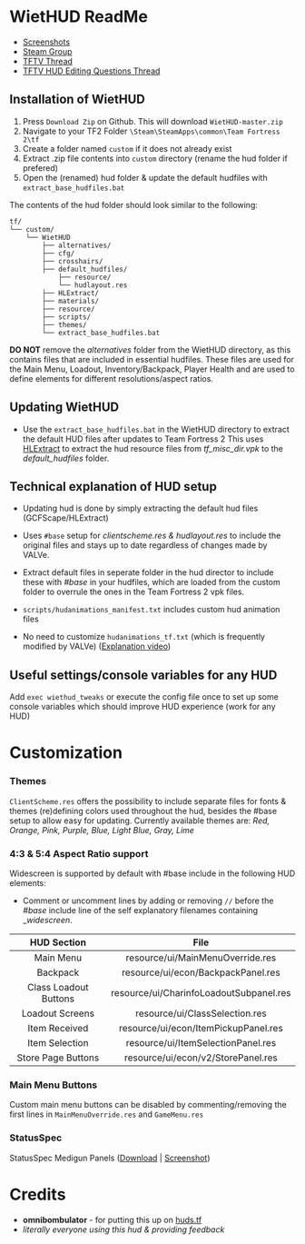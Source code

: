 WietHUD ReadMe
==============
- [Screenshots](http://wiethoofd.info)
- [Steam Group](http://steamcommunity.com/groups/wiethud)
- [TFTV Thread](http://teamfortress.tv/31482/wiethud)
- [TFTV HUD Editing Questions Thread](http://teamfortress.tv/thread/19073/)

Installation of WietHUD
-----------------------
1. Press `Download Zip` on Github. This will download `WietHUD-master.zip`
2. Navigate to your TF2 Folder `\Steam\SteamApps\common\Team Fortress 2\tf`
3. Create a folder named `custom` if it does not already exist
4. Extract .zip file contents into `custom` directory (rename the hud folder if prefered)
5. Open the (renamed) hud folder & update the default hudfiles with `extract_base_hudfiles.bat`

The contents of the hud folder should look similar to the following:
```
tf/
└── custom/
    └── WietHUD
        ├── alternatives/
        ├── cfg/
        ├── crosshairs/
        ├── default_hudfiles/
            ├── resource/
            └── hudlayout.res
        ├── HLExtract/
        ├── materials/
        ├── resource/
        ├── scripts/
        ├── themes/
        └── extract_base_hudfiles.bat
```

**DO NOT** remove the *alternatives* folder from the WietHUD directory, as this contains files that are included in essential hudfiles. These files are used for the Main Menu, Loadout, Inventory/Backpack, Player Health and are used to define elements for different resolutions/aspect ratios.

Updating WietHUD
----------------
* Use the `extract_base_hudfiles.bat` in the WietHUD directory to extract the default HUD files after updates to Team Fortress 2
This uses [HLExtract](https://developer.valvesoftware.com/wiki/HLLib#HLExtract) to extract the hud resource files from _tf_misc_dir.vpk_ to the _default_hudfiles_ folder.

Technical explanation of HUD setup
----------------------------------
* Updating hud is done by simply extracting the default hud files (GCFScape/HLExtract)

* Uses `#base` setup for _clientscheme.res & hudlayout.res_ to include the original files and stays up to date regardless of changes made by VALVe.
 * Extract default files in seperate folder in the hud director to include these with _#base_ in your hudfiles, which are loaded from the custom folder to overrule the ones in the Team Fortress 2 vpk files.

* `scripts/hudanimations_manifest.txt` includes custom hud animation files
 * No need to customize `hudanimations_tf.txt` (which is frequently modified by VALVe) ([Explanation video](https://www.youtube.com/watch?v=WZU6e3tD5t8))

## Useful settings/console variables for any HUD
Add `exec wiethud_tweaks` or execute the config file once to set up some console variables which should improve HUD experience (work for any HUD)

Customization
=================
### Themes
`ClientScheme.res` offers the possibility to include separate files for fonts & themes (re)defining colors used throughout the hud, besides the #base setup to allow easy for updating.
Currently available themes are: _Red, Orange, Pink, Purple, Blue, Light Blue, Gray, Lime_

### 4:3 & 5:4 Aspect Ratio support
Widescreen is supported by default with #base include in the following HUD elements:
* Comment or uncomment lines by adding or removing `//` before the *#base* include line of the self explanatory filenames containing __widescreen_.

| HUD Section | File |
|:-:|:-:|
| Main Menu | resource/ui/MainMenuOverride.res |
| Backpack | resource/ui/econ/BackpackPanel.res |
| Class Loadout Buttons | resource/ui/CharinfoLoadoutSubpanel.res |
| Loadout Screens | resource/ui/ClassSelection.res |
| Item Received | resource/ui/econ/ItemPickupPanel.res |
| Item Selection | resource/ui/ItemSelectionPanel.res |
| Store Page Buttons | resource/ui/econ/v2/StorePanel.res |

### Main Menu Buttons
Custom main menu buttons can be disabled by commenting/removing the first lines in `MainMenuOverride.res` and `GameMenu.res`

### StatusSpec
StatusSpec Medigun Panels ([Download](https://github.com/Wiethoofd/StatusSpec-HUD) | [Screenshot](http://wiethoofd.info/hudscreenshots/ingame/2%20Spectator%20Modes%20+%20Highlander%20&%206v6%20&%20MvM.jpg))

Credits
=======
* **omnibombulator** - for putting this up on [huds.tf](http://huds.tf/WietHUD)
* *literally everyone using this hud & providing feedback*